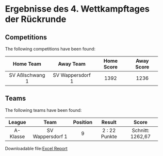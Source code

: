 



# Ergebnisse des 4. Wettkampftages der Rückrunde

## Competitions
The following competitions have been found:  

|Home Team|Away Team|Home Score|Away Score|
| :---: | :---: | :---: | :---: |
|SV Aßlschwang 1|SV Wappersdorf 1|1392|1236|
  

## Teams
The following teams have been found:  

|League|Team|Position|Result|Score|
| :---: | :---: | :---: | :---: | :---: |
|A-Klasse | SV Wappersdorf 1|9|2 : 22   Punkte|Schnitt:    1262,67|
  
  
Downloadable file:[Excel Report](files/report.xlsx)